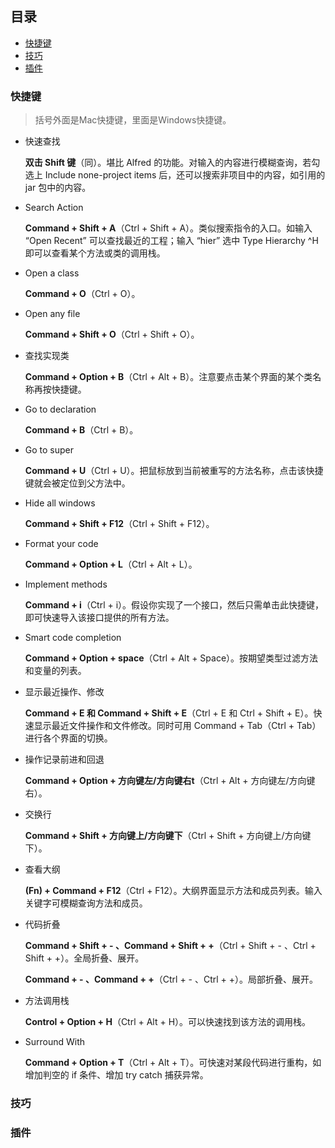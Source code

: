 ## 目录
- [快捷键](#快捷键)
- [技巧](#技巧)
- [插件](#插件)




### 快捷键

> 括号外面是Mac快捷键，里面是Windows快捷键。

* 快速查找

  **双击 Shift 键**（同）。堪比 Alfred 的功能。对输入的内容进行模糊查询，若勾选上 Include none-project items 后，还可以搜索非项目中的内容，如引用的 jar 包中的内容。

* Search Action

  **Command + Shift + A**（Ctrl + Shift + A）。类似搜索指令的入口。如输入 “Open Recent” 可以查找最近的工程；输入 “hier” 选中 Type Hierarchy ^H 即可以查看某个方法或类的调用栈。

* Open a class

  **Command + O**（Ctrl + O）。

* Open any file

  **Command + Shift + O**（Ctrl + Shift + O）。

* 查找实现类

  **Command + Option + B**（Ctrl + Alt + B）。注意要点击某个界面的某个类名称再按快捷键。

* Go to declaration

  **Command + B**（Ctrl + B）。

* Go to super

  **Command + U**（Ctrl + U）。把鼠标放到当前被重写的方法名称，点击该快捷键就会被定位到父方法中。

* Hide all windows

  **Command + Shift + F12**（Ctrl + Shift + F12）。

* Format your code

  **Command + Option + L**（Ctrl + Alt + L）。

* Implement methods

  **Command + i**（Ctrl + i）。假设你实现了一个接口，然后只需单击此快捷键，即可快速导入该接口提供的所有方法。

* Smart code completion

  **Command + Option + space**（Ctrl + Alt + Space）。按期望类型过滤方法和变量的列表。

* 显示最近操作、修改

  **Command + E 和 Command + Shift + E**（Ctrl + E 和 Ctrl + Shift + E）。快速显示最近文件操作和文件修改。同时可用 Command + Tab（Ctrl + Tab） 进行各个界面的切换。

* 操作记录前进和回退

  **Command + Option + 方向键左/方向键右t**（Ctrl + Alt + 方向键左/方向键右）。

* 交换行

  **Command + Shift + 方向键上/方向键下**（Ctrl + Shift + 方向键上/方向键下）。

* 查看大纲

  **(Fn) + Command + F12**（Ctrl + F12）。大纲界面显示方法和成员列表。输入关键字可模糊查询方法和成员。

* 代码折叠

  **Command + Shift + - 、Command + Shift + +**（Ctrl + Shift + - 、Ctrl + Shift + +）。全局折叠、展开。

  **Command + - 、Command + +**（Ctrl + - 、Ctrl + +）。局部折叠、展开。

* 方法调用栈

  **Control + Option + H**（Ctrl + Alt + H）。可以快速找到该方法的调用栈。

* Surround With

  **Command + Option + T**（Ctrl + Alt + T）。可快速对某段代码进行重构，如增加判空的 if 条件、增加 try catch 捕获异常。

### 技巧


### 插件







